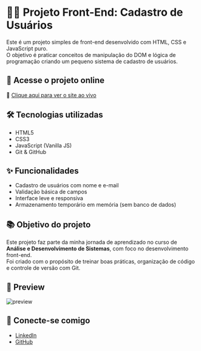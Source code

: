# 🧑‍💻 Projeto Front-End: Cadastro de Usuários

Este é um projeto simples de front-end desenvolvido com HTML, CSS e JavaScript puro.  
O objetivo é praticar conceitos de manipulação do DOM e lógica de programação criando um pequeno sistema de cadastro de usuários.

## 🚀 Acesse o projeto online

🔗 [Clique aqui para ver o site ao vivo](https://leal0607.github.io/cadastro-usuarios-js/)

## 🛠️ Tecnologias utilizadas

- HTML5
- CSS3
- JavaScript (Vanilla JS)
- Git & GitHub

## ✨ Funcionalidades

- Cadastro de usuários com nome e e-mail
- Validação básica de campos
- Interface leve e responsiva
- Armazenamento temporário em memória (sem banco de dados)

## 📚 Objetivo do projeto

Este projeto faz parte da minha jornada de aprendizado no curso de **Análise e Desenvolvimento de Sistemas**, com foco no desenvolvimento front-end.  
Foi criado com o propósito de treinar boas práticas, organização de código e controle de versão com Git.

## 📸 Preview

![preview](https://via.placeholder.com/800x400.png?text=Preview+do+Projeto)

## 🤝 Conecte-se comigo

- [LinkedIn](https://www.linkedin.com/in/leal0607)
- [GitHub](https://github.com/leal0607)

